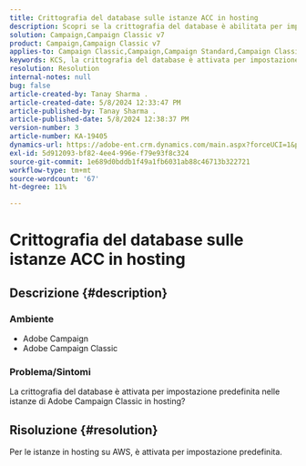 ```yaml
---
title: Crittografia del database sulle istanze ACC in hosting
description: Scopri se la crittografia del database è abilitata per impostazione predefinita nelle istanze Adobe Campaign Classic in hosting.
solution: Campaign,Campaign Classic v7
product: Campaign,Campaign Classic v7
applies-to: Campaign Classic,Campaign,Campaign Standard,Campaign Classic v7
keywords: KCS, la crittografia del database è attivata per impostazione predefinita su Adobe Campaign in hosting
resolution: Resolution
internal-notes: null
bug: false
article-created-by: Tanay Sharma .
article-created-date: 5/8/2024 12:33:47 PM
article-published-by: Tanay Sharma .
article-published-date: 5/8/2024 12:38:37 PM
version-number: 3
article-number: KA-19405
dynamics-url: https://adobe-ent.crm.dynamics.com/main.aspx?forceUCI=1&pagetype=entityrecord&etn=knowledgearticle&id=ca348334-370d-ef11-9f8a-6045bd026dc7
exl-id: 5d912093-bf82-4ee4-996e-f79e93f8c324
source-git-commit: 1e689d0bddb1f49a1fb6031ab88c46713b322721
workflow-type: tm+mt
source-wordcount: '67'
ht-degree: 11%

---
```


# Crittografia del database sulle istanze ACC in hosting

## Descrizione {#description}


### Ambiente

- Adobe Campaign
- Adobe Campaign Classic


### Problema/Sintomi

La crittografia del database è attivata per impostazione predefinita nelle istanze di Adobe Campaign Classic in hosting?


## Risoluzione {#resolution}


Per le istanze in hosting su AWS, è attivata per impostazione predefinita.
